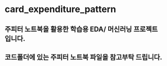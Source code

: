 # card_expenditure_pattern

## 주피터 노트북을 활용한 학습용 EDA/ 머신러닝 프로젝트입니다.

## 코드폴더에 있는 주피터 노트북 파일을 참고부탁 드립니다.
